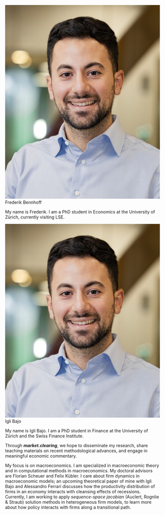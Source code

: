 <div class="imgs-container">
    <!-- Frederick -->
    <div class="img-grid-item">
        <div class="image-part">
            <a href="" class="img-wrapper">
                <img src="./about/IgliBajo_Photo.jpeg" alt="Profile picture of Frederik Bennhoff"/>
            </a>
        </div>
        <div class="review-text-part">
            <div class="menu-title">Frederik Bennhoff</div>
                <p>
                My name is Frederik. I am a PhD student in Economics at the University of Zürich, currently visiting LSE.
                </p>
                <!-- <a href="" class="read-more"><span>Personal Website</a> -->
        </div>
    </div>
    <!-- Frederick -->
    <div class="img-grid-item">
        <div class="image-part">
            <a href="" class="img-wrapper">
                <img src="./about/IgliBajo_Photo.jpeg" alt="Profile picture of Igli Bajo"/>
            </a>
        </div>
        <div class="review-text-part">
            <div class="menu-title">Igli Bajo</div>
                <p>
                My name is Igli Bajo. I am a PhD student in Finance at the University of Zürich and the Swiss Finance Institute.
                </p>
                <!-- <a href="" class="read-more"><span>Personal Website</a> -->
        </div>
    </div>
</div>

Through ***market.clearing***, we hope to disseminate my research, share teaching materials on recent methodological advances, and engage in meaningful economic commentary.

My focus is on macroeconomics. I am specialized in macroeconomic theory and in computational methods in macroeconomics. My doctoral advisors are Florian Scheuer and Felix Kübler. I care about firm dynamics in macroeconomic models; an upcoming theoretical paper of mine with Igli Bajo and Alessandro Ferrari discusses how the productivity distribution of firms in an economy interacts with cleansing effects of recessions. Currently, I am working to apply *sequence-space jacobian* (Auclert, Rognlie & Straub) solution methods in heterogeneous firm models, to learn more about how policy interacts with firms along a transitional path.


<!-- **WEBSITE TO DO**

 - Add GH repository
 - Change color of links
 - Add a picture
 - Add an intro page to *solving economic models*
 - Add place holder page to blog  -->